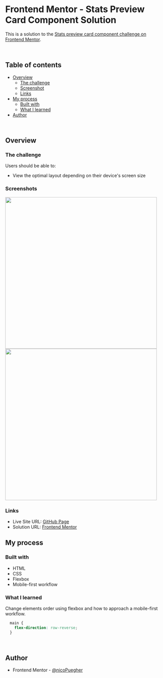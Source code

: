 # Frontend Mentor - Stats Preview Card Component Solution

This is a solution to the [Stats preview card component challenge on Frontend Mentor](https://www.frontendmentor.io/challenges/stats-preview-card-component-8JqbgoU62).

<br />

## Table of contents

- [Overview](#overview)
  - [The challenge](#the-challenge)
  - [Screenshot](#screenshot)
  - [Links](#links)
- [My process](#my-process)
  - [Built with](#built-with)
  - [What I learned](#what-i-learned)
- [Author](#author)

<br />

## Overview

### The challenge

Users should be able to:

- View the optimal layout depending on their device's screen size

### Screenshots

<img src="https://res.cloudinary.com/dz209s6jk/image/upload/v1618491772/Challenges/t26y9p3veejvbc9biv3f.jpg" width="480"><img src="https://res.cloudinary.com/dz209s6jk/image/upload/v1618491772/Challenges/zndkz1bimmoqwh7mzcmm.jpg" width="480">

### Links

- Live Site URL: [GitHub Page](https://nicopuegher.github.io/frontend-mentor/stats-preview-card/)
- Solution URL: [Frontend Mentor](https://www.frontendmentor.io/solutions/stats-preview-card-component-flexbox-4O427S1xL)

## My process

### Built with

- HTML
- CSS
- Flexbox
- Mobile-first workflow

### What I learned

Change elements order using flexbox and how to approach a mobile-first workflow.

```css
  main {
    flex-direction: row-reverse;
  }
```

<br />

## Author

- Frontend Mentor - [@nicoPuegher](https://www.frontendmentor.io/profile/nicoPuegher)
